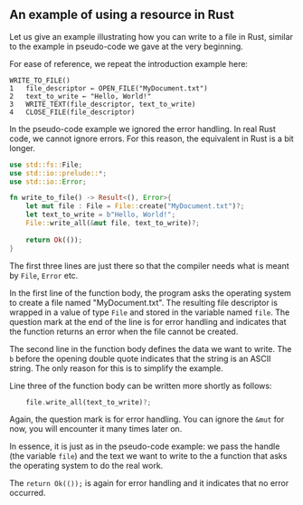 An example of using a resource in Rust
--------------------------------------

Let us give an example illustrating how you can write to a file in Rust,
similar to the example in pseudo-code we gave at the very beginning.

For ease of reference, we repeat the introduction example here:

```
WRITE_TO_FILE()
1   file_descriptor ← OPEN_FILE("MyDocument.txt")
2   text_to_write ← "Hello, World!"
3   WRITE_TEXT(file_descriptor, text_to_write)
4   CLOSE_FILE(file_descriptor)
```

In the pseudo-code example we ignored the error handling.
In real Rust code, we cannot ignore errors.
For this reason, the equivalent in Rust is a bit longer.

```rust
use std::fs::File;
use std::io::prelude::*;
use std::io::Error;

fn write_to_file() -> Result<(), Error>{
    let mut file : File = File::create("MyDocument.txt")?;
    let text_to_write = b"Hello, World!";
    File::write_all(&mut file, text_to_write)?;
    
    return Ok(());
}

```

The first three lines are just there so that the
compiler needs what is meant by `File`, `Error` etc.

In the first line of the function body, the program asks the operating system
to create a file named "MyDocument.txt". The resulting file descriptor is wrapped
in a value of type `File` and stored in the variable named `file`. The question
mark at the end of the line is for error handling and indicates that the
function returns an error when the file cannot be created.

The second line in the function body defines the data we want to write.
The `b` before the opening double quote indicates that the string is an ASCII
string. The only reason for this is to simplify the example.

Line three of the function body can be written more shortly as follows:

```rust
	file.write_all(text_to_write)?;
```

Again, the question mark is for error handling.
You can ignore the `&mut` for now, you will encounter it many times later on.

In essence, it is just as in the pseudo-code example: we pass the handle
(the variable `file`) and the text we want to write to the a function that
asks the operating system to do the real work.

The `return Ok(());` is again for error handling and it indicates that no
error occurred.
